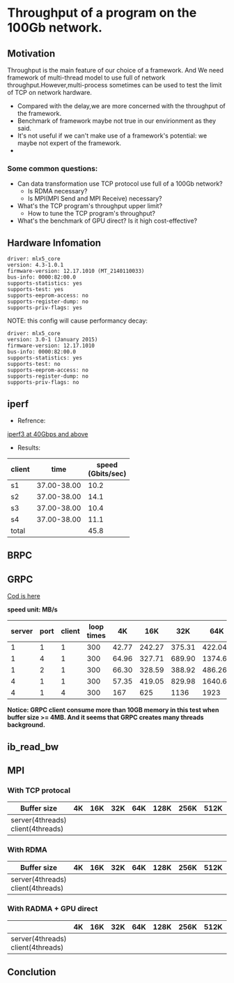 # Throughput of a program on the 100Gb network.
## Motivation
Throughput is the main feature of our choice of a framework. And We need framework of multi-thread model to use full of network throughput.However,multi-process sometimes can be used to test the limit of TCP on network hardware.
 
   - Compared with the delay,we are more concerned with the throughput of the framework.   
   - Benchmark of framework maybe not true in our envirionment as they said.
   - It's not useful if we can't make use of a framework's potential: we maybe not expert of the framework.
   -  

### Some common questions:
- Can data transformation use TCP protocol use full of a 100Gb network?
    - Is RDMA necessary?
    - Is MPI(MPI Send and MPI Receive) necessary?
- What's the TCP program's throughput upper limit?
    - How to tune the TCP program's throughput?
- What's the benchmark of GPU direct? Is it high cost-effective?

## Hardware Infomation
```
driver: mlx5_core
version: 4.3-1.0.1
firmware-version: 12.17.1010 (MT_2140110033)
bus-info: 0000:82:00.0
supports-statistics: yes
supports-test: yes
supports-eeprom-access: no
supports-register-dump: no
supports-priv-flags: yes
```

NOTE: this config will cause performancy decay:

```
driver: mlx5_core
version: 3.0-1 (January 2015)
firmware-version: 12.17.1010
bus-info: 0000:82:00.0
supports-statistics: yes
supports-test: no
supports-eeprom-access: no
supports-register-dump: no
supports-priv-flags: no
```


## iperf
- Refrence: 

[iperf3 at 40Gbps and above](https://fasterdata.es.net/performance-testing/network-troubleshooting-tools/iperf/multi-stream-iperf3/)

- Results:
	
<table>
<thead>
<tr>
<th>client </th>
<th>time</th>
<th>speed<br>(Gbits/sec)</th>
</tr>
</thead>
<tbody>
<tr>
<td>s1</td>
<td>37.00-38.00</td>
<td>10.2</td>
</tr>
<tr>
<td>s2</td>
<td>37.00-38.00</td>
<td>14.1</td>
</tr>
<tr>
<td>s3</td>
<td>37.00-38.00</td>
<td>10.4</td>
</tr>
<tr>
<td>s4</td>
<td>37.00-38.00</td>
<td>11.1</td>
</tr>
<tr>
<td>total</td>
<td></td>
<td>45.8</td>
</tr>
</tbody>
</table>

## BRPC

## GRPC 
[Cod is here](https://github.com/gongweibao/tests/tree/develop/grpc_test)

**speed unit: MB/s**
<table>
<thead>
<tr>
<th>server</th>
<th>port</th>
<th>client</th>
<th>loop times</th>
<th>4K</th>
<th>16K</th>
<th>32K</th>
<th>64K</th>
<th>128K</th>
<th>256K</th>
<th>512K</th>
<th>1M</th>
<th>2M</th>
<th>4M</th>
<th>8M</th>
</tr>
</thead>
<tbody>
<tr>
<td>1</td>
<td>1</td>
<td>1</td>
<td>300</td>
<td>42.77</td>
<td>242.27</td>
<td>375.31</td>
<td>422.04</td>
<td>460.51</td>
<td>723.10</td>
<td>1121.15</td>
<td>724.99</td>
<td>1272.53</td>
<td>--</td>
<td>--</td>
</tr>
<tr>
<td>1</td>
<td>4</td>
<td>1</td>
<td>300</td>
<td>64.96</td>
<td>327.71</td>
<td>689.90</td>
<td>1374.64</td>
<td>2162.38</td>
<td>1585.05</td>
<td>3299.54</td>
<td>2413.42</td>
<td>3053.73</td>
<td>--</td>
<td>--</td>
</tr>
<tr>
<td>1</td>
<td>2</td>
<td>1</td>
<td>300</td>
<td>66.30</td>
<td>328.59</td>
<td>388.92</td>
<td>486.26</td>
<td>1510.74</td>
<td>1527.20</td>
<td>1807.75</td>
<td>1986.17</td>
<td>1793.20</td>
<td>--</td>
<td>--</td>
</tr>
<tr>
<td>4</td>
<td>1</td>
<td>1</td>
<td>300</td>
<td>57.35</td>
<td>419.05</td>
<td>829.98</td>
<td>1640.64</td>
<td>1842.19</td>
<td>2322.42</td>
<td>2505.90</td>
<td>2747.26</td>
<td>2826.74</td>
<td>--</td>
<td>--</td>
</tr>
<tr>
<td>4</td>
<td>1</td>
<td>4</td>
<td>300</td>
<td>167</td>
<td>625</td>
<td>1136</td>
<td>1923</td>
<td>2586</td>
<td>3296</td>
<td>3614</td>
<td>3973</td>
<td>3864</td>
<td>--</td>
<td>--</td>
</tr>

</tbody>
</table>

**Notice: GRPC client consume more than 10GB memory in this test when buffer size >= 4MB. And it seems that GRPC creates many threads background.**


## ib\_read\_bw
## MPI 
### With TCP protocal
<table>
<thead>
<tr>
<th>Buffer size </th>
<th>4K</th>
<th>16K</th>
<th>32K</th>
<th>64K</th>
<th>128K</th>
<th>256K</th>
<th>512K</th>
<th>1M</th>
<th>2M</th>
<th>4M</th>
<th>8M</th>
</tr>
</thead>
<tbody>
<tr>
<td>server(4threads)<br>client(4threads)</td>
<td>  </td>
<td>  </td>
<td>  </td>
<td>  </td>
<td>  </td>
<td>  </td>
<td>  </td>
<td> </td>
<td> </td>
<td> </td>
<td> </td>
</tr>
<tr></tbody>
</table>

### With RDMA
<table>
<thead>
<tr>
<th>Buffer size </th>
<th>4K</th>
<th>16K</th>
<th>32K</th>
<th>64K</th>
<th>128K</th>
<th>256K</th>
<th>512K</th>
<th>1M</th>
<th>2M</th>
<th>4M</th>
<th>8M</th>
</tr>
</thead>
<tbody>
<tr>
<td>server(4threads)<br>client(4threads)</td>
<td>  </td>
<td>  </td>
<td>  </td>
<td>  </td>
<td>  </td>
<td>  </td>
<td>  </td>
<td> </td>
<td> </td>
<td> </td>
<td> </td>
</tr>
<tr></tbody>
</table>

### With RADMA + GPU direct
<table>
<thead>
<tr>
<th></th>
<th>4K</th>
<th>16K</th>
<th>32K</th>
<th>64K</th>
<th>128K</th>
<th>256K</th>
<th>512K</th>
<th>1M</th>
<th>2M</th>
<th>4M</th>
<th>8M</th>
</tr>
</thead>
<tbody>
<tr>
<td>server(4threads)<br>client(4threads)</td>
<td>  </td>
<td>  </td>
<td>  </td>
<td>  </td>
<td>  </td>
<td>  </td>
<td>  </td>
<td> </td>
<td> </td>
<td> </td>
<td> </td>
</tr></tbody>
</table>


## Conclution

 
